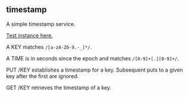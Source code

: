 timestamp
---------

A simple timestamp service.

[Test instance here.](http://rodarmor-timestamp.appspot.com)

A KEY matches `/[a-zA-Z0-9.-_]*/`.

A TIME is in seconds since the epoch and matches `/[0-9]+[.][0-9]+/`.

PUT /KEY establishes a timestamp for a key. Subsequent puts to a given key after the first are ignored.

GET /KEY retrieves the timestamp of a key.
